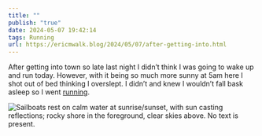 ```yaml
---
title: ""
publish: "true"
date: 2024-05-07 19:42:14
tags: Running
url: https://ericmwalk.blog/2024/05/07/after-getting-into.html
---
```


After getting into town so late last night I didn’t think I was going to wake up and run today. However, with it being so much more sunny at 5am here I shot out of bed thinking I overslept. I didn’t and knew I wouldn’t fall bask asleep so I went  [running](https://strava.com/activities/11352047313).

![Sailboats rest on calm water at sunrise/sunset, with sun casting reflections; rocky shore in the foreground, clear skies above. No text is present.](https://ericmwalk.blog/uploads/2024/img-8863.jpeg)